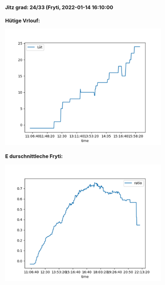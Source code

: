 ### Jitz grad: 24/33 (Fryti, 2022-01-14 16:10:00

### Hütige Vrlouf:
![Graph](Today.png)

### E durschnittleche Fryti:
![Graph](Fryti.png)